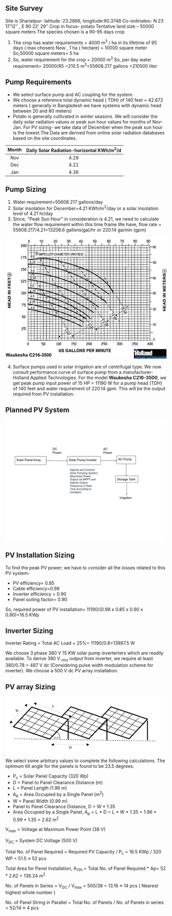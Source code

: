 ## Site Survey
Site is Shariatpur- latitude :23.2866, longitude:90.3748 Co-ordinates- N 23 17’12’’ , E 90 22’ 29’’
Crop in focus- potato
Tentative land size – 50000 square meters
The species chosen is  a 90-95 days crop
1. The crop has water requirements = 4000 m<sup>3</sup> / ha in its lifetime of 95 days ( max chosen)
Now , 1 ha ( hectare) = 10000 square meter
So,50000 square meters= 5 ha
2. So, water requirement for the crop = 20000  m<sup>3</sup>
So, per day water requirement= 20000/95 =210.5  m<sup>3</sup>=55608.217 gallons =210500 liter

## Pump Requirements
- We select  surface pump and AC coupling for the system.
- We choose a reference total dynamic head ( TDH) of 140 feet = 42.672 meters ( generally in Bangladesh we have systems with dynamic head between 20 and 80 meters) 
- Potato is generally cultivated in winter seasons. We will consider the daily solar radiation values or peak sun hour values for months of Nov-Jan. For PV sizing- we take data of December when the peak sun hour is the lowest.The Data are derived from online solar radiation databases based on the site coordinates.

| Month 	| Daily Solar Radiation-horizontal KWh/m<sup>2</sup>/d  	|
|:-----:	|:-------------------------------------------:	|
|  Nov  	|                     4.28                    	|
|  Dec  	|                     4.21                    	|
|  Jan  	|                     4.36                    	|

## Pump Sizing
1. Water requirement=55608.217 gallons/day
2. Solar insolation for December=4.21 KWh/m<sup>2</sup>/day or a solar insolation level of 4.21 hr/day
3. Since, "Peak Sun Hour" in consideration is 4.21, we need to calculate the water flow requirement within this time frame.We have, flow rate = 55608.217/4.21=13208.6 gallons(ga)/hr or 220.14 ga/min (gpm)

![Pump Performance Curve](holland.png "Pump Performance Curve")


4. Surface pumps used in solar irrigation are of centrifugal type. We now consult performance curve of surface pump from a manufacturer- Holland Applied Technologies. For the model **Waukesha C216-3500**, we get peak pump input power of 15 HP = 11190 W for a pump head (TDH) of 140 feet and water requirement of 220.14 gpm.
This will be the output required from PV installation.


## Planned PV System

![PV Irrigation Scheme](Drawing1.svg?sanitize=true "PV Irrigation Scheme")
 
## PV Installation Sizing

To find the peak PV power; we have to consider all the losses related to this PV system-
- PV efficiency= 0.85
- Cable efficiency=0.98
- Inverter efficiency = 0.90
- Panel soiling factor= 0.90

So, required power of PV installation= 11190/(0.98 x 0.85 x 0.90 x 0.90)=16.5 KWp

## Inverter Sizing
Inverter Rating = Total AC Load + 25%= 11190/0.8=13987.5 W

We choose 3 phase 380 V 15 KW solar pump inverterters which are readily available. To derive 380 V <sub>rms</sub> output from inverter, we require at least 380/0.78 = 487 V dc (Considering pulse width modulation scheme for inverter). We choose a 500 V dc PV array installation.

## PV array Sizing
![Panel Sizing](panel.PNG "Panel Sizing")

We select some arbitrary values to complete the following calculations. The optimum tilt angle for the panels is found to be 23.5 degrees.

- P<sub>c</sub> = Solar Panel Capacity (320 Wp) 
- D = Panel to Panel Clearance Distance (m)
- L = Panel Length (1.96 m) 
- A<sub>p</sub> = Area Occupied by a Single Panel (m<sup>2</sup>)
- W = Panel Width (0.99 m)
- Panel to Panel Clearance Distance, D = W * 1.35
- Area Occupied by a Single Panel, A<sub>p</sub> = L * D = L * W * 1.35 = 1.96 * 0.99 * 1.35 = 2.62 m<sup>2</sup>

V<sub>max</sub> = Voltage at Maximum Power Point (38 V)

V<sub>DC</sub> = System DC Voltage (500 V)

Total No. of Panel Required = Required PV Capacity / P<sub>c</sub> = 16.5 KWp / 320 WP = 51.5 ≈ 52 pcs

Total Area for Panel Installation, A<sub>TPI</sub> = Total No. of Panel Required * Ap= 52 * 2.62 = 136.24 m<sup>2</sup>

No. of Panels in Series = V<sub>DC</sub> / V<sub>max</sub>  = 500/38 = 13.16 ≈ 14 pcs ( Nearest highest whole number )

No. of Panel String in Parallel = Total No. of Panels / No. of Panels in series = 52/14 ≈ 4 pcs



